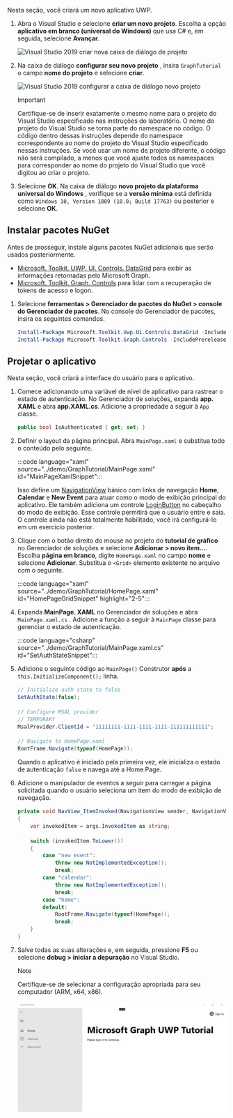<!-- markdownlint-disable MD002 MD041 -->

Nesta seção, você criará um novo aplicativo UWP.

1. Abra o Visual Studio e selecione **criar um novo projeto**. Escolha a opção **aplicativo em branco (universal do Windows)** que usa C# e, em seguida, selecione **Avançar**.

    ![Visual Studio 2019 criar nova caixa de diálogo de projeto](./images/vs-create-new-project.png)

1. Na caixa de diálogo **configurar seu novo projeto** , insira `GraphTutorial` o campo **nome do projeto** e selecione **criar**.

    ![Visual Studio 2019 configurar a caixa de diálogo novo projeto](./images/vs-configure-new-project.png)

    > [!IMPORTANT]
    > Certifique-se de inserir exatamente o mesmo nome para o projeto do Visual Studio especificado nas instruções do laboratório. O nome do projeto do Visual Studio se torna parte do namespace no código. O código dentro dessas instruções depende do namespace correspondente ao nome do projeto do Visual Studio especificado nessas instruções. Se você usar um nome de projeto diferente, o código não será compilado, a menos que você ajuste todos os namespaces para corresponder ao nome do projeto do Visual Studio que você digitou ao criar o projeto.

1. Selecione **OK**. Na caixa de diálogo **novo projeto da plataforma universal do Windows** , verifique se a **versão mínima** está definida como `Windows 10, Version 1809 (10.0; Build 17763)` ou posterior e selecione **OK**.

## <a name="install-nuget-packages"></a>Instalar pacotes NuGet

Antes de prosseguir, instale alguns pacotes NuGet adicionais que serão usados posteriormente.

- [Microsoft. Toolkit. UWP. UI. Controls. DataGrid](https://www.nuget.org/packages/Microsoft.Toolkit.Uwp.Ui.Controls.DataGrid/) para exibir as informações retornadas pelo Microsoft Graph.
- [Microsoft. Toolkit. Graph. Controls](https://www.nuget.org/packages/Microsoft.Toolkit.Graph.Controls) para lidar com a recuperação de tokens de acesso e logon.

1. Selecione **ferramentas > Gerenciador de pacotes do NuGet > console do Gerenciador de pacotes**. No console do Gerenciador de pacotes, insira os seguintes comandos.

    ```powershell
    Install-Package Microsoft.Toolkit.Uwp.Ui.Controls.DataGrid -IncludePrerelease
    Install-Package Microsoft.Toolkit.Graph.Controls -IncludePrerelease
    ```

## <a name="design-the-app"></a>Projetar o aplicativo

Nesta seção, você criará a interface do usuário para o aplicativo.

1. Comece adicionando uma variável de nível de aplicativo para rastrear o estado de autenticação. No Gerenciador de soluções, expanda **app. XAML** e abra **app.XAML.cs**. Adicione a propriedade a seguir à `App` classe.

    ```csharp
    public bool IsAuthenticated { get; set; }
    ```

1. Definir o layout da página principal. Abra `MainPage.xaml` e substitua todo o conteúdo pelo seguinte.

    :::code language="xaml" source="../demo/GraphTutorial/MainPage.xaml" id="MainPageXamlSnippet":::

    Isso define um [NavigationView](/uwp/api/windows.ui.xaml.controls.navigationview) básico com links de navegação **Home**, **Calendar** e **New Event** para atuar como o modo de exibição principal do aplicativo. Ele também adiciona um controle [LoginButton](https://github.com/windows-toolkit/Graph-Controls) no cabeçalho do modo de exibição. Esse controle permitirá que o usuário entre e saia. O controle ainda não está totalmente habilitado, você irá configurá-lo em um exercício posterior.

1. Clique com o botão direito do mouse no projeto do **tutorial de gráfico** no Gerenciador de soluções e selecione **Adicionar > novo item...**. Escolha **página em branco**, digite `HomePage.xaml` no campo **nome** e selecione **Adicionar**. Substitua o `<Grid>` elemento existente no arquivo com o seguinte.

    :::code language="xaml" source="../demo/GraphTutorial/HomePage.xaml" id="HomePageGridSnippet" highlight="2-5":::

1. Expanda **MainPage. XAML** no Gerenciador de soluções e abra `MainPage.xaml.cs` . Adicione a função a seguir à `MainPage` classe para gerenciar o estado de autenticação.

    :::code language="csharp" source="../demo/GraphTutorial/MainPage.xaml.cs" id="SetAuthStateSnippet":::

1. Adicione o seguinte código ao `MainPage()` Construtor **após** a `this.InitializeComponent();` linha.

    ```csharp
    // Initialize auth state to false
    SetAuthState(false);

    // Configure MSAL provider
    // TEMPORARY
    MsalProvider.ClientId = "11111111-1111-1111-1111-111111111111";

    // Navigate to HomePage.xaml
    RootFrame.Navigate(typeof(HomePage));
    ```

    Quando o aplicativo é iniciado pela primeira vez, ele inicializa o estado de autenticação `false` e navega até a Home Page.

1. Adicione o manipulador de eventos a seguir para carregar a página solicitada quando o usuário seleciona um item do modo de exibição de navegação.

    ```csharp
    private void NavView_ItemInvoked(NavigationView sender, NavigationViewItemInvokedEventArgs args)
    {
        var invokedItem = args.InvokedItem as string;

        switch (invokedItem.ToLower())
        {
            case "new event":
                throw new NotImplementedException();
                break;
            case "calendar":
                throw new NotImplementedException();
                break;
            case "home":
            default:
                RootFrame.Navigate(typeof(HomePage));
                break;
        }
    }
    ```

1. Salve todas as suas alterações e, em seguida, pressione **F5** ou selecione **debug > iniciar a depuração** no Visual Studio.

    > [!NOTE]
    > Certifique-se de selecionar a configuração apropriada para seu computador (ARM, x64, x86).

    ![Captura de tela da home page](./images/create-app-01.png)
